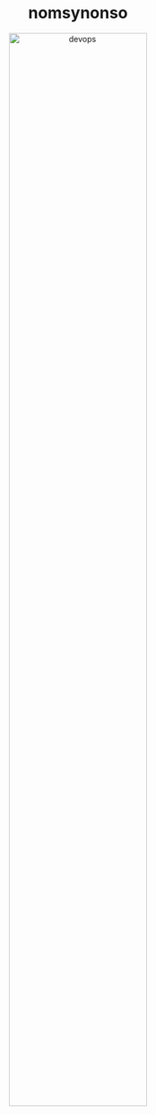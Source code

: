 <!--
### Hi there 👋

**nomsynonso/nomsynonso** is a ✨ _special_ ✨ repository because its `README.md` (this file) appears on your GitHub profile.

Here are some ideas to get you started:

- 🔭 I’m currently working on ...
- 🌱 I’m currently learning ...
- 👯 I’m looking to collaborate on ...
- 🤔 I’m looking for help with ...
- 💬 Ask me about ...
- 📫 How to reach me: ...
- 😄 Pronouns: ...
- ⚡ Fun fact: ...
-->


<h1 align="center">nomsynonso</h1>
<p align="center"> 
<a href="https://github.com/nomsynonso" target="_blank" rel="noreferrer"> 
<img src="https://roadmap.sh/roadmaps/devops.png" alt="devops" width="70%" height="70%"/> 
</a> 
</p>
